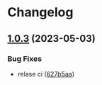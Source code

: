 # Changelog

## [1.0.3](https://github.com/WDaan/common-chart/compare/v1.0.2...v1.0.3) (2023-05-03)


### Bug Fixes

* relase ci ([627b5aa](https://github.com/WDaan/common-chart/commit/627b5aa8fb559beec9a41378c494d77647faa0b3))
